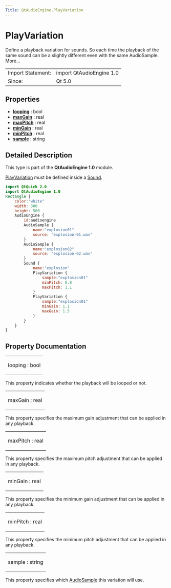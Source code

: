 ```yaml
---
Title: QtAudioEngine.PlayVariation
---
```

        
PlayVariation
=============

<span class="subtitle"></span>
Define a playback variation for sounds. So each time the playback of the same sound can be a slightly different even with the same AudioSample. More...

|                   |                          |
|-------------------|--------------------------|
| Import Statement: | import QtAudioEngine 1.0 |
| Since:            | Qt 5.0                   |

<span id="properties"></span>
Properties
----------

-   ****[looping](#looping-prop)**** : bool
-   ****[maxGain](#maxGain-prop)**** : real
-   ****[maxPitch](#maxPitch-prop)**** : real
-   ****[minGain](#minGain-prop)**** : real
-   ****[minPitch](#minPitch-prop)**** : real
-   ****[sample](#sample-prop)**** : string

<span id="details"></span>
Detailed Description
--------------------

This type is part of the **QtAudioEngine 1.0** module.

[PlayVariation](index.html) must be defined inside a [Sound](../QtAudioEngine.Sound.md).

``` qml
import QtQuick 2.0
import QtAudioEngine 1.0
Rectangle {
    color:"white"
    width: 300
    height: 500
    AudioEngine {
        id:audioengine
        AudioSample {
            name:"explosion01"
            source: "explosion-01.wav"
        }
        AudioSample {
            name:"explosion02"
            source: "explosion-02.wav"
        }
        Sound {
            name:"explosion"
            PlayVariation {
                sample:"explosion01"
                minPitch: 0.8
                maxPitch: 1.1
            }
            PlayVariation {
                sample:"explosion01"
                minGain: 1.1
                maxGain: 1.5
            }
        }
    }
}
```

Property Documentation
----------------------

<table>
<colgroup>
<col width="100%" />
</colgroup>
<tbody>
<tr class="odd">
<td><p><span id="looping-prop"></span><span class="name">looping</span> : <span class="type">bool</span></p></td>
</tr>
</tbody>
</table>

This property indicates whether the playback will be looped or not.

<table>
<colgroup>
<col width="100%" />
</colgroup>
<tbody>
<tr class="odd">
<td><p><span id="maxGain-prop"></span><span class="name">maxGain</span> : <span class="type">real</span></p></td>
</tr>
</tbody>
</table>

This property specifies the maximum gain adjustment that can be applied in any playback.

<table>
<colgroup>
<col width="100%" />
</colgroup>
<tbody>
<tr class="odd">
<td><p><span id="maxPitch-prop"></span><span class="name">maxPitch</span> : <span class="type">real</span></p></td>
</tr>
</tbody>
</table>

This property specifies the maximum pitch adjustment that can be applied in any playback.

<table>
<colgroup>
<col width="100%" />
</colgroup>
<tbody>
<tr class="odd">
<td><p><span id="minGain-prop"></span><span class="name">minGain</span> : <span class="type">real</span></p></td>
</tr>
</tbody>
</table>

This property specifies the minimum gain adjustment that can be applied in any playback.

<table>
<colgroup>
<col width="100%" />
</colgroup>
<tbody>
<tr class="odd">
<td><p><span id="minPitch-prop"></span><span class="name">minPitch</span> : <span class="type">real</span></p></td>
</tr>
</tbody>
</table>

This property specifies the minimum pitch adjustment that can be applied in any playback.

<table>
<colgroup>
<col width="100%" />
</colgroup>
<tbody>
<tr class="odd">
<td><p><span id="sample-prop"></span><span class="name">sample</span> : <span class="type">string</span></p></td>
</tr>
</tbody>
</table>

This property specifies which [AudioSample](../QtAudioEngine.AudioSample.md) this variation will use.

